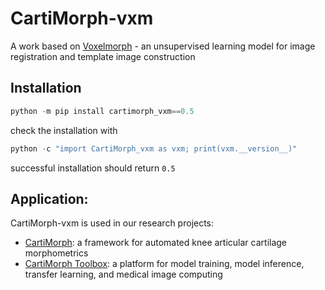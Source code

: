 # CartiMorph-vxm
A work based on [Voxelmorph](https://github.com/voxelmorph/voxelmorph) - an unsupervised learning model for image registration and template image construction



## Installation

```python
python -m pip install cartimorph_vxm==0.5
```

check the installation with

```python
python -c "import CartiMorph_vxm as vxm; print(vxm.__version__)"  
```

successful installation should return `0.5`



## Application:

CartiMorph-vxm is used in our research projects:

- [CartiMorph](https://github.com/YongchengYAO/CartiMorph):  a framework for automated knee articular cartilage morphometrics
- [CartiMorph Toolbox](https://github.com/YongchengYAO/CartiMorph-Toolbox): a platform for model training, model inference, transfer learning, and medical image computing
